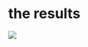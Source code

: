 ---
---
<NovaMantis></NovaMantis>
# the results

<img src="/imgs/results.png" class="pt-[20px] w-[600px] mx-auto" />

<!--
here you can see the cost savings
from about $6500 to $2000 per month

- downtime reduced to 0 scalability is built in with cloudflare
- load speed to average about 750ms but sometimes it's much faster



denis's comments:

since we moved, the cluster size is always at the minimum - it doesn’t have to scale up ever

RDS (aws database) is a very expensive service and the cost went down 4x times
Elastic beanstalk went down 2.5x
so the total spend went down almost 3 times for us but on top of that
1. we don’t have to worry or monitor anything - it just works regardless of traffic
2. there are no short periods of slow performance or no service for users when the clusters/database are scaling up
-->



